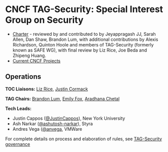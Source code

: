 # CNCF TAG-Security: Special Interest Group on Security

* [Charter](security-charter.md) - reviewed by and contributed to by Jeyappragash JJ, Sarah Allen,
Dan Shaw, Brandon Lum, with additional contributions by Alexis Richardson,
Quinton Hoole and members of TAG-Security (formerly known as SAFE WG), with
final review by Liz Rice, Joe Beda and Zhipeng Huang.
* [Current CNCF Projects](https://github.com/cncf/tag-security/blob/master/governance/cncf-projects.md)

## **Operations**

**TOC Liaisons:** [Liz Rice](https://github.com/lizrice), [Justin Cormack](https://github.com/justincormack)

**TAG Chairs:** [Brandon Lum](https://github.com/lumjjb), [Emily Fox](https://github.com/TheFoxAtWork), [Aradhana Chetal](https://github.com/achetal01)

**Tech Leads:** 
* Justin Cappos ([@JustinCappos](https://github.com/JustinCappos)), New York University
* Ash Narkar ([@ashutosh-narkar](https://github.com/ashutosh-narkar)), Styra
* Andres Vega ([@anvega](https://github.com/anvega), VMWare

For complete details on process and elaboration of rules, see [TAG-Security governance](https://github.com/cncf/tag-security/tree/master/governance)
